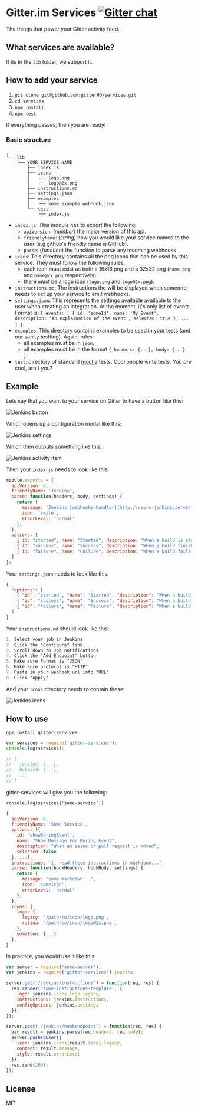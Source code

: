 Gitter.im Services [![Gitter chat](https://badges.gitter.im/gitterHQ/services.png)](https://gitter.im/gitterHQ/services)
==================
The things that power your Gitter activity feed.

What services are available?
----------------------------
If its in the `lib` folder, we support it.

How to add your service
-----------------------
1. `git clone git@github.com:gitterHQ/services.git`
2. `cd services`
3. `npm install`
4. `npm test`

If everything passes, then you are ready!

### Basic structure
```
.
└── lib
    └── YOUR_SERVICE_NAME
        ├── index.js
        ├── icons
        │   ├── logo.png
        │   └── logo@2x.png
        ├── instructions.md
        ├── settings.json
        ├── examples
        │   └── some_example_webhook.json
        └── test
            └── index.js
```

* `index.js`: This module has to export the following:
  * `apiVersion`: (_number_) the major version of this api.
  * `friendlyName`: (_string_) how you would like your service named to the user (e.g github's friendly name is GitHub).
  * `parse`: (_function_) the function to parse any incoming webhooks.
* `icons`: This directory contains all the png icons that can be used by this service. They must follow the following rules:
  * each icon must exist as both a 16x16 png and a 32x32 png (`name.png` and `name@2x.png` respectively).
  * there must be a logo icon (`logo.png` and `logo@2x.png`).
* `instructions.md`: The instructions the will be displayed when someone needs to set up your service to emit webhooks.
* `settings.json`: This represents the settings available available to the user when creating an integration. At the moment, it's only list of events. Format is: `{ events: [ { id: 'someId', name: 'My Event', description: 'An explaination of the event', selected: true }, ... ] }`.
* `examples`: This directory contains examples to be used in your tests (and our sanity testting). Again, rules:
   * all examples must be in `json`.
   * all examples must be in the format `{ headers: {...}, body: {...} }`.
* `test`: directory of standard [mocha](http://visionmedia.github.io/mocha) tests. Cool people write tests. You _are_ cool, arn't you?


Example
-------
Lets say that you want to your service on Gitter to have a button like this:

![Jenkins button](img/button.png)

Which opens up a configuration modal like this:

![Jenkins settings](img/settings.png)

Which then outputs something like this:

![Jenkins activity item](img/activity-item.png)

Then your `index.js` needs to look like this:
```javascript
module.exports = {
  apiVersion: 0,
  friendlyName: 'Jenkins',
  parse: function(headers, body, settings) {
    return {
      message: 'Jenkins [webhooks-handler](http://users-jenkins.server.com/job/webhooks-handler/6/) success',
      icon: 'smile',
      errorLevel: 'normal'
    };  
  },
  options: [
    { id: "started", name: "Started", description: "When a build is started.", selected: false },
    { id: "success", name: "Success", description: "When a build finishes successfully.", selected: false },
    { id: "failure", name: "Failure", description: "When a build fails. Sad face.", selected: true },
  ]
};
```
Your `settings.json` needs to look like this:
```json
{
  "options": [
    { "id": "started", "name": "Started", "description": "When a build is started.", "selected": false },
    { "id": "success", "name": "Success", "description": "When a build finishes successfully.", "selected": false },
    { "id": "failure", "name": "Failure", "description": "When a build fails. Sad face.", "selected": true },
  ]
}
```
Your `instructions.md` should look like this:
```markdown
1. Select your job in Jenkins
2. Click the "Configure" link
3. Scroll down to Job notifications
4. Click the "Add Endpoint" button
5. Make sure Format is "JSON"
6. Make sure protocol is "HTTP"
7. Paste in your webhook url into "URL"
8. Click "Apply"
```
And your `icons` directory needs to contain these:

![Jenkins icons](img/icons.png)

How to use
----------
`npm install gitter-services`
```javascript
var services = require('gitter-services');
console.log(services);

// {
//   jenkins: {...},
//   huboard: {...},
//   ...
// }
```
gitter-services will give you the following:

`console.log(services['some-service'])`

```javascript
{
  apiVersion: 0,
  friendlyName: 'Some Service',
  options: [{
    id: 'showBoringEvent',
    name: "Show Message For Boring Event",
    description: "When an issue or pull request is moved",
    selected: false
  }, ...],
  instructions: '1. read these instructions in markdown...',
  parse: function(hookHeaders, hookBody, settings) {
    return {
      message: 'some markdown...',
      icon: 'someIcon',
      errorLevel: 'normal'
    };
  },
  icons: {
    logo: {
      legacy: '/path/to/icon/logo.png',
      retina: '/path/to/icon/logo@2x.png',
    },
    someIcon: {...}
  },
}
```
In practice, you would use it like this:
```javascript
var server = require('some-server');
var jenkins = require('gitter-services').jenkins;

server.get('/jenkins/instructions') = function(req, res) {
  res.render('some-instructions-template', {
    logo: jenkins.icons.logo.legacy,
    instructions: jenkins.instructions,
    configOptions: jenkins.settings
  });
});

server.post('/jenkins/hookendpoint') = function(req, res) {
  var result = jenkins.parse(req.headers, req.body);
  server.pushToUser({
    icon: jenkins.icons[result.icon].legacy,
    content: result.message,
    style: result.errorLevel
  });
  res.send(200);
});

```

License
-------
MIT
